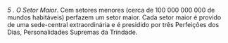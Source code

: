 ﻿<I>5 . O Setor Maior</I>. Cem setores menores (cerca de 100 000 000 000 de mundos habitáveis) perfazem um setor maior. Cada setor maior é provido de uma sede-central extraordinária e é presidido por três Perfeições dos Dias, Personalidades Supremas da Trindade.
